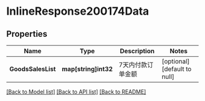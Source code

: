 # InlineResponse200174Data

## Properties
Name | Type | Description | Notes
------------ | ------------- | ------------- | -------------
**GoodsSalesList** | **map[string]int32** | 7天内付款订单金额 | [optional] [default to null]

[[Back to Model list]](../README.md#documentation-for-models) [[Back to API list]](../README.md#documentation-for-api-endpoints) [[Back to README]](../README.md)


